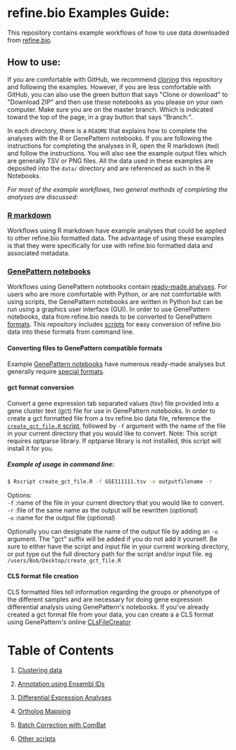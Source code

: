 # __refine.bio Examples Guide:__
This repository contains example workflows of how to use data downloaded from
[refine.bio](https://www.refine.bio).

## How to use:

If you are comfortable with GitHub, we recommend [cloning](https://help.github.com/articles/cloning-a-repository/)
this repository and following the examples.
However, if you are less comfortable with GitHub, you can also use the green 
button that says "Clone or download" to "Download ZIP" and then use these 
notebooks as you please on your own computer. 
Make sure you are on the master branch. 
Which is indicated toward the top of the page, in a gray button that says "Branch:".

In each directory, there is a `README` that explains how to complete the 
analyses with the R or GenePattern notebooks. 
If you are following the instructions for completing the analyses in R, open the
R markdown (`Rmd`) and follow the instructions.
You will also see the example output files which are generally TSV or PNG files.
All the data used in these examples are deposited into the `data/`
directory and are referenced as such in the R Notebooks.

*For most of the example workflows, two general methods of completing the analyses are discussed:*  

### [R markdown](https://rmarkdown.rstudio.com/articles_intro.html)  
Workflows using R markdown have example analyses that could be applied to other 
refine.bio formatted data. 
The advantage of using these examples is that they were specifically for use 
with refine.bio formatted data and associated metadata.

### [GenePattern notebooks](http://genepattern-notebook.org/example-notebooks/)
Workflows using GenePattern notebooks contain
[ready-made analyses](http://genepattern-notebook.org/example-notebooks/).
For users who are more comfortable with Python, or are not comfortable with
using scripts, the GenePattern notebooks are written in Python but can be
run using a graphics user interface (GUI).
In order to use GenePattern notebooks, data from refine.bio needs to be converted
to GenePattern
[formats](http://software.broadinstitute.org/cancer/software/genepattern/file-formats-guide).
This repository includes
[scripts](https://github.com/AlexsLemonade/refinebio-examples/blob/master/scripts/) 
for easy conversion of refine.bio data into these formats from command line.

#### Converting files to GenePattern compatible formats
Example [GenePattern notebooks](http://genepattern-notebook.org/example-notebooks/)
have numerous ready-made analyses but generally require 
[special formats](http://software.broadinstitute.org/cancer/software/genepattern/file-formats-guideformats).

#### gct format conversion
Convert a gene expression tab separated values (tsv) file provided
into a gene cluster text (gct) file for use in GenePattern notebooks.
In order to create a gct formatted file from a tsv refine.bio data file,
reference the
[`create_gct_file.R` script](https://github.com/AlexsLemonade/refinebio-examples/blob/master/scripts/create_gct_file.R), followed by `-f` argument with the name
of the file in your current directory that you would like to convert.
Note: This script requires optparse library. If optparse library is not
installed, this script will install it for you.

##### Example of usage in command line:  
 ```bash
 $ Rscript create_gct_file.R -f GSE111111.tsv -o outputfilename -r
 ```
 Options:   
`-f` :name of the file in your current directory that you would like to convert.    
`-r` :file of the same name as the output will be rewritten (*optional*)       
`-o` :name for the output file (*optional*)       

Optionally you can designate the name of the output file by adding an `-o`
argument.
The "gct" suffix will be added if you do not add it yourself.
Be sure to either have the script and input file in your current working
directory, or put type out the full directory path for the script and/or input
file. eg `/users/Bob/Desktop/create_gct_file.R`

#### CLS format file creation
CLS formatted files tell information regarding the groups or phenotype of the
different samples and are necessary for doing gene expression differential
analysis using GenePattern's notebooks. If you've already created a gct format
file from your data, you can create a a CLS format using GenePattern's online
[CLsFileCreator](http://genepattern.broadinstitute.org/gp/pages/index.jsf?lsid=urn:lsid:broad.mit.edu:cancer.software.genepattern.module.visualizer:00261:3)
  
# Table of Contents  

1. [Clustering data](https://github.com/AlexsLemonade/refinebio-examples/blob/master/clustering)  

2. [Annotation using Ensembl IDs](https://github.com/AlexsLemonade/refinebio-examples/blob/master/ensembl-id-convert)  

3. [Differential Expression Analyses](https://github.com/AlexsLemonade/refinebio-examples/blob/master/differential-expression)  

4. [Ortholog Mapping](https://github.com/AlexsLemonade/refinebio-examples/blob/master/ortholog-mapping)  

5. [Batch Correction with ComBat](https://github.com/AlexsLemonade/refinebio-examples/blob/master/batch_correction)

6. [Other scripts](https://github.com/AlexsLemonade/refinebio-examples/blob/master/scripts)  
